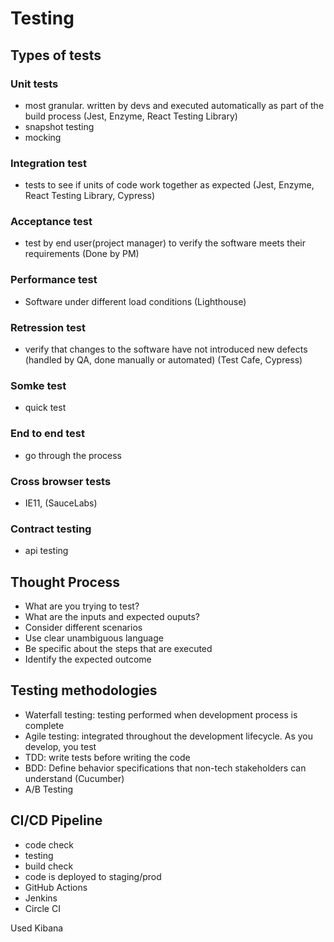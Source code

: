# Testing

## Types of tests

### Unit tests
- most granular. written by devs and executed automatically as part of the build process (Jest, Enzyme, React Testing Library)
- snapshot testing
- mocking
 
### Integration test
- tests to see if units of code work together as expected (Jest, Enzyme, React Testing Library, Cypress)

### Acceptance test
- test by end user(project manager) to verify the software meets their requirements (Done by PM)

### Performance test
- Software under different load conditions (Lighthouse)

### Retression test
- verify that changes to the software have not introduced new defects (handled by QA, done manually or automated) (Test Cafe, Cypress)

### Somke test
- quick test

### End to end test
- go through the process

### Cross browser tests
- IE11, (SauceLabs)

### Contract testing
- api testing


## Thought Process
- What are you trying to test?
- What are the inputs and expected ouputs? 
- Consider different scenarios
- Use clear unambiguous language
- Be specific about the steps that are executed
- Identify the expected outcome

## Testing methodologies
- Waterfall testing: testing performed when development process is complete
- Agile testing: integrated throughout the development lifecycle. As you develop, you test
- TDD: write tests before writing the code
- BDD: Define behavior specifications that non-tech stakeholders can understand (Cucumber)
- A/B Testing

## CI/CD Pipeline
- code check
- testing
- build check
- code is deployed to staging/prod
- GitHub Actions
- Jenkins
- Circle CI

Used Kibana

